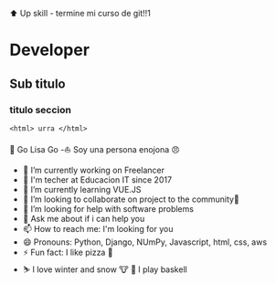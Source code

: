 
⬆️ Up skill - termine mi curso de git!!1
# Developer

## Sub titulo

### titulo seccion

    <html> urra </html>

🎷 Go Lisa Go
-⛵ Soy una persona enojona 😠
- 🔭 I’m currently working on Freelancer
- 📙 I'm techer at Educacion IT since 2017
- 🌱 I’m currently learning VUE.JS
- 👯 I’m looking to collaborate on project to the community🍍
- 🤔 I’m looking for help with software problems
- 💬 Ask me about if i can help you
- 📫 How to reach me: I'm looking for you
- 😄 Pronouns: Python, Django, NUmPy, Javascript, html, css, aws
- ⚡ Fun fact: I like pizza 🍕
- ⛷ I love winter and snow
🐮
🏀 I play baskell

